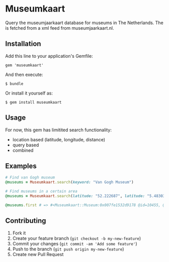 # Museumkaart

Query the museumjaarkaart database for museums in The Netherlands. The is fetched from a xml feed from museumjaarkaart.nl.

## Installation

Add this line to your application's Gemfile:

    gem 'museumkaart'

And then execute:

    $ bundle

Or install it yourself as:

    $ gem install museumkaart

## Usage

For now, this gem has limitited search functionality:

- location based (latitude, longitude, distance)
- query based
- combined

## Examples

```ruby
# Find van Gogh museum
@museums = Museumkaart.search(keyword: "Van Gogh Museum")

# Find museums in a certain area
@museums = Museumkaart.search(latitude: "52.222687", latitude: "5.483039", distance: 3)

@museums.first # => #<Museumkaart::Museum:0x007fe1532d9178 @id=10455, @title="NIJKERK", @sub_title="Museum Nijkerk", @description="x", @detail_url="/museum/Museum+Nijkerk/Museum+Nijkerk.aspx">

```

## Contributing

1. Fork it
2. Create your feature branch (`git checkout -b my-new-feature`)
3. Commit your changes (`git commit -am 'Add some feature'`)
4. Push to the branch (`git push origin my-new-feature`)
5. Create new Pull Request
